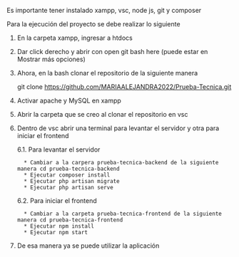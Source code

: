 Es importante tener instalado xampp, vsc, node js, git y composer

Para la ejecución del proyecto se debe realizar lo siguiente

1. En la carpeta xampp, ingresar a htdocs
2. Dar click derecho y abrir con open git bash here (puede estar en Mostrar más opciones)
3. Ahora, en la bash clonar el repositorio de la siguiente manera
   
   git clone https://github.com/MARIAALEJANDRA2022/Prueba-Tecnica.git
5. Activar apache y MySQL en xampp
6. Abrir la carpeta que se creo al clonar el repositorio en vsc
7. Dentro de vsc abrir una terminal para levantar el servidor y otra para iniciar el frontend
   
   6.1. Para levantar el servidor
   
         * Cambiar a la carpera prueba-tecnica-backend de la siguiente manera cd prueba-tecnica-backend
         * Ejecutar composer install
         * Ejecutar php artisan migrate
         * Ejecutar php artisan serve
   6.2. Para iniciar el frontend
   
         * Cambiar a la carpeta prueba-tecnica-frontend de la siguiente manera cd prueba-tecnica-frontend
         * Ejecutar npm install
         * Ejecutar npm start
9. De esa manera ya se puede utilizar la aplicación
